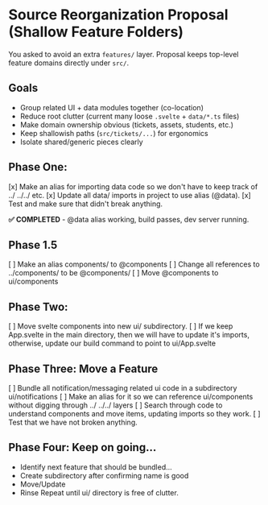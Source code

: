 # Source Reorganization Proposal (Shallow Feature Folders)

You asked to avoid an extra `features/` layer. Proposal keeps top-level feature domains directly under `src/`.

## Goals

- Group related UI + data modules together (co-location)
- Reduce root clutter (current many loose `.svelte` + `data/*.ts` files)
- Make domain ownership obvious (tickets, assets, students, etc.)
- Keep shallowish paths (`src/tickets/...`) for ergonomics
- Isolate shared/generic pieces clearly

## Phase One:

[x] Make an alias for importing data code so we don't have to keep track of ../ ../../ etc.
[x] Update all data/ imports in project to use alias (@data).
[x] Test and make sure that didn't break anything.

**✅ COMPLETED** - @data alias working, build passes, dev server running.

## Phase 1.5

[ ] Make an alias components/ to @components
[ ] Change all references to ../components/ to be @components/
[ ] Move @components to ui/components

## Phase Two:

[ ] Move svelte components into new ui/ subdirectory.
[ ] If we keep App.svelte in the main directory, then we will have to update it's imports, otherwise, update our build command to point to ui/App.svelte

## Phase Three: Move a Feature

[ ] Bundle all notification/messaging related ui code in a subdirectory ui/notifications
[ ] Make an alias for it so we can reference ui/components without digging through ../ ../../ layers
[ ] Search through code to understand components and move items, updating imports so they work.
[ ] Test that we have not broken anything.

## Phase Four: Keep on going...

- Identify next feature that should be bundled...
- Create subdirectory after confirming name is good
- Move/Update
- Rinse Repeat until ui/ directory is free of clutter.

